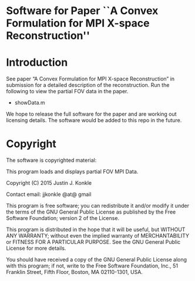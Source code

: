 # Software for Paper ``A Convex Formulation for MPI X-space Reconstruction'' #

Introduction
============

See paper “A Convex Formulation for MPI X-space Reconstruction” in submission for a
detailed description of the reconstruction. Run the following to
view the partial FOV data in the paper.

-   showData.m

We hope to release the full software for the paper and are working out licensing details.
The software would be added to this repo in the future.


Copyright
=========

The software is copyrighted material:

This program loads and displays partial FOV MPI Data.

Copyright (C) 2015  Justin J. Konkle

Contact email: jjkonkle @at@ gmail

This program is free software; you can redistribute it and/or
modify it under the terms of the GNU General Public License
as published by the Free Software Foundation; version 2
of the License.

This program is distributed in the hope that it will be useful,
but WITHOUT ANY WARRANTY; without even the implied warranty of
MERCHANTABILITY or FITNESS FOR A PARTICULAR PURPOSE.  See the
GNU General Public License for more details.
 
You should have received a copy of the GNU General Public License
along with this program; if not, write to the Free Software
Foundation, Inc., 51 Franklin Street, Fifth Floor, 
Boston, MA  02110-1301, USA.

